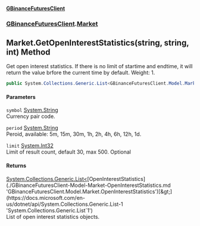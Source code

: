 #### [GBinanceFuturesClient](./index.md 'index')
### [GBinanceFuturesClient](./GBinanceFuturesClient.md 'GBinanceFuturesClient').[Market](./GBinanceFuturesClient-Market.md 'GBinanceFuturesClient.Market')
## Market.GetOpenInterestStatistics(string, string, int) Method
Get open interest statistics. If there is no limit of startime and endtime, it will return the value brfore the current time by default. Weight: 1.  
```csharp
public System.Collections.Generic.List<GBinanceFuturesClient.Model.Market.OpenInterestStatistics> GetOpenInterestStatistics(string symbol, string period, int limit=30);
```
#### Parameters
<a name='GBinanceFuturesClient-Market-GetOpenInterestStatistics(string_string_int)-symbol'></a>
`symbol` [System.String](https://docs.microsoft.com/en-us/dotnet/api/System.String 'System.String')  
Currency pair code.  
  
<a name='GBinanceFuturesClient-Market-GetOpenInterestStatistics(string_string_int)-period'></a>
`period` [System.String](https://docs.microsoft.com/en-us/dotnet/api/System.String 'System.String')  
Peroid, available: 5m, 15m, 30m, 1h, 2h, 4h, 6h, 12h, 1d.  
  
<a name='GBinanceFuturesClient-Market-GetOpenInterestStatistics(string_string_int)-limit'></a>
`limit` [System.Int32](https://docs.microsoft.com/en-us/dotnet/api/System.Int32 'System.Int32')  
Limit of result count, default 30, max 500. Optional  
  
#### Returns
[System.Collections.Generic.List&lt;](https://docs.microsoft.com/en-us/dotnet/api/System.Collections.Generic.List-1 'System.Collections.Generic.List`1')[OpenInterestStatistics](./GBinanceFuturesClient-Model-Market-OpenInterestStatistics.md 'GBinanceFuturesClient.Model.Market.OpenInterestStatistics')[&gt;](https://docs.microsoft.com/en-us/dotnet/api/System.Collections.Generic.List-1 'System.Collections.Generic.List`1')  
List of open interest statistics objects.  

